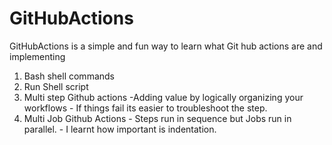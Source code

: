 # GitHubActions
GitHubActions is a simple and fun way to learn what Git hub actions are and implementing 
1. Bash shell commands
2. Run Shell script
3. Multi step Github actions -Adding value by logically organizing your workflows - If things fail its easier to troubleshoot the step.
4. Multi Job Github Actions - Steps run in sequence but Jobs run in parallel. - I learnt how important is indentation.
